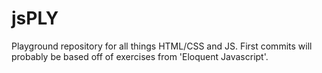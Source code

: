 jsPLY
=====

Playground repository for all things HTML/CSS and JS. First commits will probably be based off of exercises from 'Eloquent Javascript'.
